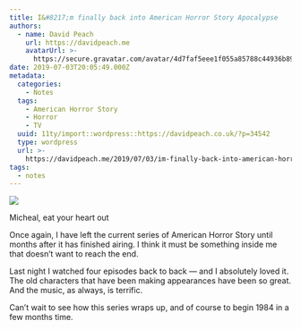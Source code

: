 ```yaml
---
title: I&#8217;m finally back into American Horror Story Apocalypse
authors:
  - name: David Peach
    url: https://davidpeach.me
    avatarUrl: >-
      https://secure.gravatar.com/avatar/4d7faf5eee1f055a85788c44936b8995eaab6dfb004e7854ec747ccb272e91ee?s=96&d=mm&r=g
date: 2019-07-03T20:05:49.000Z
metadata:
  categories:
    - Notes
  tags:
    - American Horror Story
    - Horror
    - TV
  uuid: 11ty/import::wordpress::https://davidpeach.co.uk/?p=34542
  type: wordpress
  url: >-
    https://davidpeach.me/2019/07/03/im-finally-back-into-american-horror-story-apocalypse/
tags:
  - notes
---
```

[![](/assets/micheal-langdon-kIzkRFOtmddQ.jpg)](/assets/micheal-langdon-kIzkRFOtmddQ.jpg)

Micheal, eat your heart out

Once again, I have left the current series of American Horror Story until months after it has finished airing. I think it must be something inside me that doesn’t want to reach the end.

Last night I watched four episodes back to back — and I absolutely loved it. The old characters that have been making appearances have been so great. And the music, as always, is terrific.

Can’t wait to see how this series wraps up, and of course to begin 1984 in a few months time.